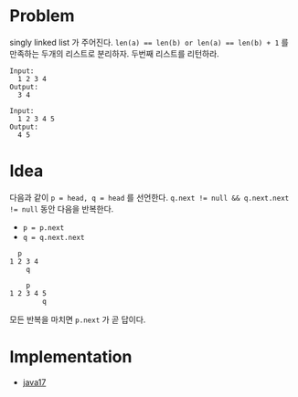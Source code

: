 # Problem

singly linked list 가 주어진다. `len(a) == len(b) or len(a) == len(b) + 1` 
를 만족하는 두개의 리스트로 분리하자. 두번째 리스트를 리턴하라.

```
Input:
  1 2 3 4
Output: 
  3 4

Input:
  1 2 3 4 5
Output:
  4 5
```

# Idea

다음과 같이 `p = head, q = head` 를 선언한다. 
`q.next != null && q.next.next != null` 동안 다음을 반복한다.

- `p = p.next`
- `q = q.next.next`

```   
  p    
1 2 3 4
    q

    p    
1 2 3 4 5
        q
```

모든 반복을 마치면 `p.next` 가 곧 답이다.

# Implementation

* [java17](MainApp.java)
